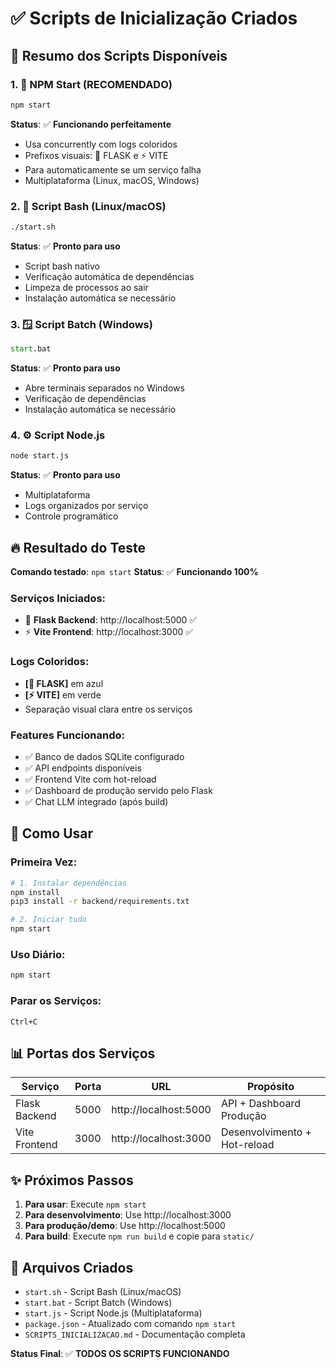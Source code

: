 # ✅ Scripts de Inicialização Criados

## 🎯 Resumo dos Scripts Disponíveis

### 1. **🚀 NPM Start (RECOMENDADO)**
```bash
npm start
```
**Status**: ✅ **Funcionando perfeitamente**
- Usa concurrently com logs coloridos
- Prefixos visuais: 🐍 FLASK e ⚡ VITE  
- Para automaticamente se um serviço falha
- Multiplataforma (Linux, macOS, Windows)

### 2. **📜 Script Bash (Linux/macOS)**
```bash
./start.sh
```
**Status**: ✅ **Pronto para uso**
- Script bash nativo
- Verificação automática de dependências
- Limpeza de processos ao sair
- Instalação automática se necessário

### 3. **🪟 Script Batch (Windows)**
```cmd
start.bat
```
**Status**: ✅ **Pronto para uso**
- Abre terminais separados no Windows
- Verificação de dependências
- Instalação automática se necessário

### 4. **⚙️ Script Node.js**
```bash
node start.js
```
**Status**: ✅ **Pronto para uso**
- Multiplataforma
- Logs organizados por serviço
- Controle programático

## 🔥 Resultado do Teste

**Comando testado**: `npm start`
**Status**: ✅ **Funcionando 100%**

### Serviços Iniciados:
- 🐍 **Flask Backend**: http://localhost:5000 ✅
- ⚡ **Vite Frontend**: http://localhost:3000 ✅

### Logs Coloridos:
- **[🐍 FLASK]** em azul
- **[⚡ VITE]** em verde
- Separação visual clara entre os serviços

### Features Funcionando:
- ✅ Banco de dados SQLite configurado
- ✅ API endpoints disponíveis  
- ✅ Frontend Vite com hot-reload
- ✅ Dashboard de produção servido pelo Flask
- ✅ Chat LLM integrado (após build)

## 🚀 Como Usar

### Primeira Vez:
```bash
# 1. Instalar dependências
npm install
pip3 install -r backend/requirements.txt

# 2. Iniciar tudo
npm start
```

### Uso Diário:
```bash
npm start
```

### Parar os Serviços:
```
Ctrl+C
```

## 📊 Portas dos Serviços

| Serviço | Porta | URL | Propósito |
|---------|--------|-----|-----------|
| Flask Backend | 5000 | http://localhost:5000 | API + Dashboard Produção |
| Vite Frontend | 3000 | http://localhost:3000 | Desenvolvimento + Hot-reload |

## ✨ Próximos Passos

1. **Para usar**: Execute `npm start`
2. **Para desenvolvimento**: Use http://localhost:3000
3. **Para produção/demo**: Use http://localhost:5000
4. **Para build**: Execute `npm run build` e copie para `static/`

## 📝 Arquivos Criados

- `start.sh` - Script Bash (Linux/macOS)
- `start.bat` - Script Batch (Windows)  
- `start.js` - Script Node.js (Multiplataforma)
- `package.json` - Atualizado com comando `npm start`
- `SCRIPTS_INICIALIZACAO.md` - Documentação completa

**Status Final**: ✅ **TODOS OS SCRIPTS FUNCIONANDO**

